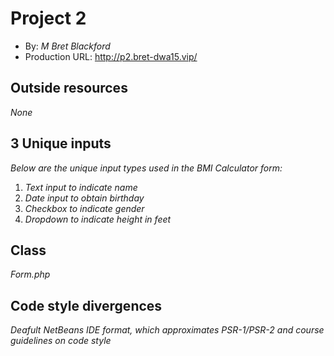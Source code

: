 # Project 2
+ By: *M Bret Blackford*
+ Production URL: <http://p2.bret-dwa15.vip/> 

## Outside resources
*None*

## 3 Unique inputs
*Below are the unique input types used in the BMI Calculator form:*

1. *Text input to indicate name*
2. *Date input to obtain birthday*
3. *Checkbox to indicate gender*
4. *Dropdown to indicate height in feet*


## Class
*Form.php*

## Code style divergences
*Deafult NetBeans IDE format, which approximates PSR-1/PSR-2 and course guidelines on code style*

